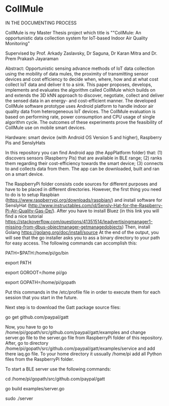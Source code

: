 # CollMule
IN THE DOCUMENTING PROCESS

CollMule is my Master Thesis project which title is ""CollMule: An opportunistic data collection system for IoT-based Indoor Air Quality Monitoring"

Supervised by Prof. Arkady Zaslavsky, Dr Saguna, Dr Karan Mitra and Dr. Prem Prakash Jayaraman

Abstract: Opportunistic sensing advance methods of IoT data collection using the mobility of data mules, the proximity of transmitting sensor devices and cost efficiency to decide when, where, how and at what cost collect IoT data and deliver it to a sink. This paper proposes, develops, implements and evaluates the algorithm called CollMule which builds on and extends the 3D kNN approach to discover, negotiate, collect and deliver the sensed data in an energy- and cost-efficient manner. The developed CollMule software prototype uses Android platform to handle indoor air quality data from heterogeneous IoT devices. The CollMule evaluation is based on performing rate, power consumption and CPU usage of single algorithm cycle. The outcomes of these experiments prove the feasibility of CollMule use on mobile smart devices.

Hardware: smart device (with Android OS Version 5 and higher), Raspberry Pis and SenslyHats

In this repository you can find Android app (the AppPlatform folder) that: (1) discovers sensors (Raspberry Pis) that are available in BLE range; (2) ranks them regarding their cost-efficiency towards the smart device; (3) connects to and collects data from them.
The app can be downloaded, built and ran on a smart device.

The RaspberryPi folder consists code sources for different purposes and have to be placed in different directories. However, the first thing you need to do is to setup Raspbian (https://www.raspberrypi.org/downloads/raspbian/) and install software for SenslyHat (http://www.instructables.com/id/Sensly-Hat-for-the-Raspberry-Pi-Air-Quality-Gas-De/).
After you have to install Bluez (in this link you will find a nice tutorial https://stackoverflow.com/questions/41351514/leadvertisingmanager1-missing-from-dbus-objectmanager-getmanagedobjects)
Then, install Golang https://golang.org/doc/install/source
At the end of the output, you will see that the go installer asks you to ass a binary directory to your path for easy access. The following commands can accomplish this:

PATH=$PATH:/home/pi/go/bin

export PATH

export GOROOT=/home pi/go

export GOPATH=/home/pi/gopath

Put this commands in the /etc/profile file in order to execute them for each session that you start in the future.

Next step is to download the Gatt package source files:

go get github.com/paypal/gatt

Now, you have to go to /home/pi/gopath/src/github.com/paypal/gatt/examples and change server.go file to the server.go file from RaspberryPi folder of this repository.
After, go to directory /home/pi/gopath/src/github.com/paypal/gatt/examples/service and add there iaq.go file.
To your home directory it ussually /home/pi add all Python files from the RaspberryPi folder.

To start a BLE server use the following commands:

cd /home/pi/gopath/src/github.com/paypal/gatt

go build examples/server.go

sudo ./server

